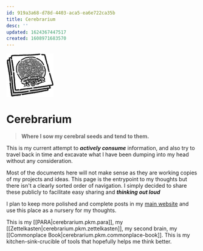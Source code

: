 ```yaml
---
id: 919a3a68-d78d-4403-aca5-ea6e722ca35b
title: Cerebrarium
desc: ''
updated: 1624367447517
created: 1608971683570
---
```



![](/assets/images/2020-12-20-14-44-18.png)

# Cerebrarium

> **Where I sow my cerebral seeds and tend to them.**

This is my current attempt to _**actively consume**_ information,
and also try to travel back in time and excavate what I have been dumping into my head without any consideration.

Most of the documents here will not make sense as they are working copies of my projects and ideas. This page is the entrypoint to my thoughts but there isn't a clearly sorted order of navigation. I simply decided to share these publicly to facilitate easy sharing and _**thinking out loud**_

I plan to keep more polished and complete posts in my [main website](https://markhyunikchoi.com) and use this place as a nursery for my thoughts.

This is my [[PARA|cerebrarium.pkm.para]], my [[Zettelkasten|cerebrarium.pkm.zettelkasten]], my second brain, my [[Commonplace Book|cerebrarium.pkm.commonplace-book]]. This is my kitchen-sink-crucible of tools that hopefully helps me think better.
